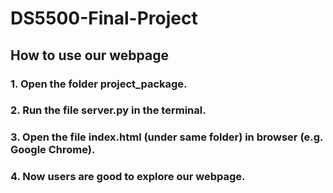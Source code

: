 # DS5500-Final-Project
## How to use our webpage
### 1. Open the folder project_package.
### 2. Run the file server.py in the terminal.
### 3. Open the file index.html (under same folder) in browser (e.g. Google Chrome).
### 4. Now users are good to explore our webpage. 
